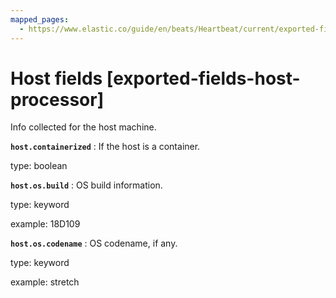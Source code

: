 ```yaml
---
mapped_pages:
  - https://www.elastic.co/guide/en/beats/Heartbeat/current/exported-fields-host-processor.html
---
```


# Host fields [exported-fields-host-processor]

Info collected for the host machine.



**`host.containerized`**
:   If the host is a container.

type: boolean


**`host.os.build`**
:   OS build information.

type: keyword

example: 18D109


**`host.os.codename`**
:   OS codename, if any.

type: keyword

example: stretch



